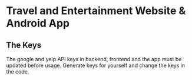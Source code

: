 # Travel and Entertainment Website & Android App

## The Keys
The google and yelp API keys in backend, frontend and the app must be updated before usage. Generate keys for yourself and change the keys in the code.
